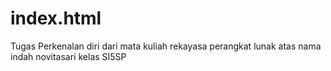 # index.html
Tugas Perkenalan diri dari mata kuliah rekayasa perangkat lunak atas nama indah novitasari kelas SI5SP
